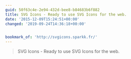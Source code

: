 ```yaml
---
guid: 50f63c4e-2e94-432d-bee8-b84683b6f882
title: SVG Icons - Ready to use SVG Icons for the web.
date: '2015-12-09T15:24:51+00:00'
changed: '2019-09-24T14:36:18+00:00'


bookmark_of: 'http://svgicons.sparkk.fr/'
---
```



<blockquote>SVG Icons - Ready to use SVG Icons for the web.</blockquote>
